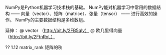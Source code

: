 NumPy是Python机器学习技术栈的基础。
NumPy能对机器学习中常用的数据结构  —— 向量（vector）、矩阵（matrice）、张量（tensor） —— 进行高效的操作。
NumPy的主要数据结构是多维数组。

延伸：
 @ vector （http://bit.ly/2FB5qlv）
 @ 欧几里得向量 （http://bit.ly/2FtnRoL）


??
1.12 matrix_rank  矩阵的秩














